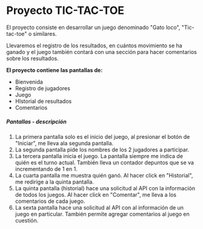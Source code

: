 <h1>Proyecto TIC-TAC-TOE</h1>
<p>El proyecto consiste en desarrollar un juego denominado "Gato loco", "Tic-tac-toe" o similares.</p>
<p>Llevaremos el registro de los resultados, en cuántos movimiento se ha ganado y el juego también contará con una sección para hacer comentarios sobre los resultados.</p>
<span><strong>El proyecto contiene las pantallas de:</strong></span>
<ul>
    <li>Bienvenida</li>
    <li>Registro de jugadores</li>
    <li>Juego</li>
    <li>HIstorial de resultados</li>
    <li>Comentarios</li>
</ul>

<h5>Pantallas - descripción</h5>
<ol>
    <li>La primera pantalla solo es el inicio del juego, al presionar el botón de "Iniciar", me lleva ala segunda pantalla.</li>
    <li>La segunda pantalla pide los nombres de los 2 jugadores a participar.</li>
    <li>La tercera pantalla inicia el juego. La pantalla siempre me indica de quién es el turno actual. También lleva un contador depuntos que se va incrementando de 1 en 1.</li>
    <li>
        La cuarta pantalla me muestra quién ganó. Al hacer click en "Historial", me redirige a la quinta pantalla. 
    </li>
    <li>La quinta pantalla (historial) hace una solicitud al API con la información de todos los juegos. Al hacer click en "Comentar", me lleva a los comentarios de cada juego.</li>
    <li>La sexta pantalla hace una solicitud al API con al información de un juego en particular. También permite agregar comentarios al juego en cuestión.</li>
</ol>